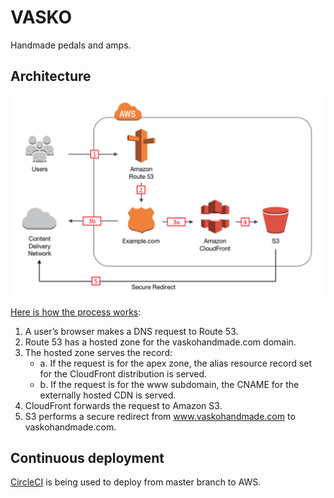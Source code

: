 # VASKO

Handmade pedals and amps.

## Architecture

![](https://github.com/nisevi/vaskohandmade/blob/master/architecture.png)

[Here is how the process works](https://aws.amazon.com/blogs/security/how-to-protect-your-web-application-against-ddos-attacks-by-using-amazon-route-53-and-a-content-delivery-network/):

1. A user’s browser makes a DNS request to Route 53.
2. Route 53 has a hosted zone for the vaskohandmade.com domain.
3. The hosted zone serves the record:
     * a. If the request is for the apex zone, the alias resource record set for the CloudFront distribution is served.
     * b. If the request is for the www subdomain, the CNAME for the externally hosted CDN is served.
4. CloudFront forwards the request to Amazon S3.
5. S3 performs a secure redirect from www.vaskohandmade.com to vaskohandmade.com.

## Continuous deployment

[CircleCI](https://circleci.com/gh/nisevi/vaskohandmade) is being used to deploy from master branch to AWS.
